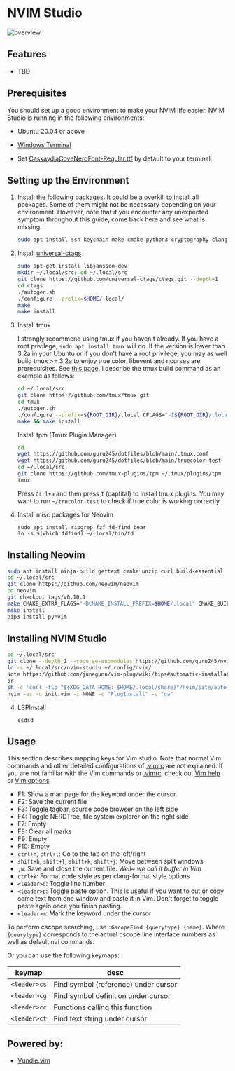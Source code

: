 # NVIM Studio

![overview](./.imgs/overview.png)

## Features

* TBD
  

## Prerequisites

You should set up a good environment to make your NVIM life easier. NVIM Studio is running in the following environments:

* Ubuntu 20.04 or above

* [Windows Terminal](https://docs.microsoft.com/en-us/windows/terminal/get-started)

* Set [CaskaydiaCoveNerdFont-Regular.ttf](https://github.com/ryanoasis/nerd-fonts/releases/download/v3.2.1/CascadiaCode.zip) by default to your terminal.

  

## Setting up the Environment

1. Install the following packages. It could be a overkill to install all packages. Some of them might not be necessary depending on your environment. However, note that if you encounter any unexpected symptom throughout this guide, come back here and see what is missing.

   ```bash
   sudo apt install ssh keychain make cmake python3-cryptography clang-format automake autoconf pkg-config python3-pip clang libtool-bin npm curl build-essential unzip gettext ninja-build clang-tidy
   ```

2. Install [universal-ctags](https://github.com/universal-ctags/ctags)

   ```bash
   sudo apt-get install libjansson-dev
   mkdir ~/.local/src; cd ~/.local/src
   git clone https://github.com/universal-ctags/ctags.git --depth=1
   cd ctags
   ./autogen.sh
   ./configure --prefix=$HOME/.local/
   make
   make install 

3. Install tmux

   I strongly recommend using tmux if you haven't already. If you have a root privilege, `sudo apt install tmux` will do. If the version is lower than 3.2a in your Ubuntu or if you don't have a root privilege, you may as well build tmux >= 3.2a to enjoy true color. libevent and ncurses are prerequisites. See [this page](https://github.com/tmux/tmux/wiki/Installing). I describe the tmux build command as an example as follows:   

   ```bash
   cd ~/.local/src
   git clone https://github.com/tmux/tmux.git
   cd tmux
   ./autogen.sh
   ./configure --prefix=${ROOT_DIR}/.local CFLAGS="-I${ROOT_DIR}/.local/include -I${ROOT_DIR}/.local/include/ncurses" LDFLAGS="-L${ROOT_DIR}/.local/include -L${ROOT_DIR}/.local/include/ncurses -L${ROOT_DIR}/.local/lib"
   make && make install
   ```

   Install tpm (Tmux Plugin Manager)

   ```bash
   cd
   wget https://github.com/guru245/dotfiles/blob/main/.tmux.conf
   wget https://github.com/guru245/dotfiles/blob/main/truecolor-test
   cd ~/.local/src
   git clone https://github.com/tmux-plugins/tpm ~/.tmux/plugins/tpm
   tmux
   ```

   Press `Ctrl+a` and then press `I` (captital) to install tmux plugins. You may want to run `~/trucolor-test` to check if true color is working correctly.

4. Install misc packages for Neovim

   ```
   sudo apt install ripgrep fzf fd-find bear
   ln -s $(which fdfind) ~/.local/bin/fd
   ```



## Installing Neovim

```bash
sudo apt install ninja-build gettext cmake unzip curl build-essential
cd ~/.local/src
git clone https://github.com/neovim/neovim
cd neovim
git checkout tags/v0.10.1
make CMAKE_EXTRA_FLAGS="-DCMAKE_INSTALL_PREFIX=$HOME/.local" CMAKE_BUILD_TYPE=Release
make install
pip3 install pynvim
```



## Installing NVIM Studio

```bash
cd ~/.local/src
git clone --depth 1 --recurse-submodules https://github.com/guru245/nvim-studio.git
ln -s ~/.local/src/nvim-studio ~/.config/nvim/
Note https://github.com/junegunn/vim-plug/wiki/tips#automatic-installation
or
sh -c 'curl -fLo "${XDG_DATA_HOME:-$HOME/.local/share}"/nvim/site/autoload/plug.vim --create-dirs https://raw.githubusercontent.com/junegunn/vim-plug/master/plug.vim'
nvim -es -u init.vim -i NONE -c "PlugInstall" -c "qa"
```

4. LSPInstall

   ```
   ssdsd
   
   ```



## Usage

This section describes mapping keys for Vim studio. Note that normal Vim
commands and other detailed configurations of [.vimrc](.vimrc) are not
explained. If you are not familiar with the Vim commands or [.vimrc](.vimrc),
check out [Vim help](http://vimdoc.sourceforge.net/htmldoc/help.html) or
[Vim options](http://vimdoc.sourceforge.net/htmldoc/options.html).

* F1: Show a man page for the keyword under the cursor.
* F2: Save the current file
* F3: Toggle tagbar, source code browser on the left side
* F4: Toggle NERDTree, file system explorer on the right side
* F7: Empty
* F8: Clear all marks
* F9: Empty
* F10: Empty
* `ctrl+h`, `ctrl+l`: Go to the tab on the left/right
* `shift+h`, `shift+l`, `shift+k`, `shift+j`:  Move between split windows
* `,w`: Save and close the current file. *Well~ we call it buffer in Vim*
* `ctrl+k`: Format code style as per clang-format style options
* `<leader>d`: Toggle line number
* `<leader>p`: Toggle paste option. This is useful if you want to cut or copy
  some text from one window and paste it in Vim. Don't forget to toggle paste
  again once you finish pasting.
* `<leader>m`: Mark the keyword under the cursor

To perform cscope searching, use `:GscopeFind {querytype} {name}`. Where
`{querytype}` corresponds to the actual cscope line interface numbers as
well as default nvi commands:

Or you can use the following keymaps:

| keymap | desc |
|--------|------|
| `<leader>cs` | Find symbol (reference) under cursor |
| `<leader>cg` | Find symbol definition under cursor |
| `<leader>cc` | Functions calling this function |
| `<leader>ct` | Find text string under cursor |


## Powered by:

* [Vundle.vim](https://github.com/VundleVim/Vundle.vim)

